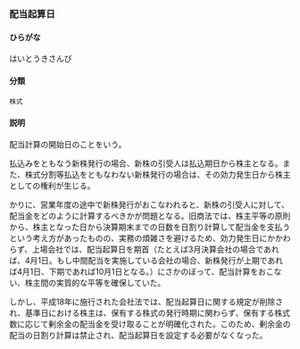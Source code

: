 <div style="display:none;">

## [あ行](securities-terms?id=あ行)
## [か行](securities-terms?id=か行)
## [さ行](securities-terms?id=さ行)
## [た行](securities-terms?id=た行)
## [な行](securities-terms?id=な行)
## [は行](securities-terms?id=は行)

</div>

### 配当起算日

#### ひらがな

はいとうきさんび

#### 分類

`株式`

#### 説明

配当計算の開始日のことをいう。
払込みをともなう新株発行の場合、新株の引受人は払込期日から株主となる。また、株式分割等払込をともなわない新株発行の場合は、その効力発生日から株主としての権利が生じる。
かりに、営業年度の途中で新株発行がおこなわれると、新株の引受人に対して、配当金をどのように計算するべきかが問題となる。旧商法では、株主平等の原則から、株主となった日から決算期末までの日数を日割り計算して配当金を支払うという考え方があったものの、実務の煩雑さを避けるため、効力発生日にかかわらず、上場会社では、配当起算日を期首（たとえば3月決算会社の場合であれば、4月1日。もし中間配当を実施している会社の場合、新株発行が上期であれば4月1日、下期であれば10月1日となる。）にさかのぼって、配当計算をおこない、株主間の実質的な平等を確保していた。
しかし、平成18年に施行された会社法では、配当起算日に関する規定が削除され、基準日における株主は、保有する株式の発行時期に関わらず、保有する株式数に応じて剰余金の配当金を受け取ることが明確化された。このため、剰余金の配当の日割り計算は禁止され、配当起算日を設定する必要がなくなった。

<div style="display:none;">

## [ま行](securities-terms?id=ま行)
## [や行](securities-terms?id=や行)
## [ら行](securities-terms?id=ら行)
## [わ行](securities-terms?id=わ行)
## [英数字・記号](securities-terms?id=英数字・記号)

</div>

